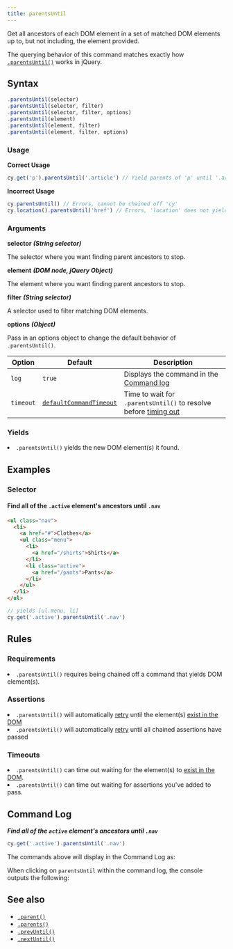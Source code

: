 ```yaml
---
title: parentsUntil
---
```


Get all ancestors of each DOM element in a set of matched DOM elements up to,
but not including, the element provided.

<Alert type="info">

The querying behavior of this command matches exactly how
[`.parentsUntil()`](http://api.jquery.com/parentsUntil) works in jQuery.

</Alert>

## Syntax

```javascript
.parentsUntil(selector)
.parentsUntil(selector, filter)
.parentsUntil(selector, filter, options)
.parentsUntil(element)
.parentsUntil(element, filter)
.parentsUntil(element, filter, options)
```

### Usage

**<Icon name="check-circle" color="green"></Icon> Correct Usage**

```javascript
cy.get('p').parentsUntil('.article') // Yield parents of 'p' until '.article'
```

**<Icon name="exclamation-triangle" color="red"></Icon> Incorrect Usage**

```javascript
cy.parentsUntil() // Errors, cannot be chained off 'cy'
cy.location().parentsUntil('href') // Errors, 'location' does not yield DOM element
```

### Arguments

**<Icon name="angle-right"></Icon> selector** **_(String selector)_**

The selector where you want finding parent ancestors to stop.

**<Icon name="angle-right"></Icon> element** **_(DOM node, jQuery Object)_**

The element where you want finding parent ancestors to stop.

**<Icon name="angle-right"></Icon> filter** **_(String selector)_**

A selector used to filter matching DOM elements.

**<Icon name="angle-right"></Icon> options** **_(Object)_**

Pass in an options object to change the default behavior of `.parentsUntil()`.

| Option    | Default                                                              | Description                                                                              |
| --------- | -------------------------------------------------------------------- | ---------------------------------------------------------------------------------------- |
| `log`     | `true`                                                               | Displays the command in the [Command log](/guides/core-concepts/test-runner#Command-Log) |
| `timeout` | [`defaultCommandTimeout`](/guides/references/configuration#Timeouts) | Time to wait for `.parentsUntil()` to resolve before [timing out](#Timeouts)             |

### Yields [<Icon name="question-circle"/>](/guides/core-concepts/introduction-to-cypress#Subject-Management)

<List><li>`.parentsUntil()` yields the new DOM element(s) it found.</li></List>

## Examples

### Selector

#### Find all of the `.active` element's ancestors until `.nav`

```html
<ul class="nav">
  <li>
    <a href="#">Clothes</a>
    <ul class="menu">
      <li>
        <a href="/shirts">Shirts</a>
      </li>
      <li class="active">
        <a href="/pants">Pants</a>
      </li>
    </ul>
  </li>
</ul>
```

```javascript
// yields [ul.menu, li]
cy.get('.active').parentsUntil('.nav')
```

## Rules

### Requirements [<Icon name="question-circle"/>](/guides/core-concepts/introduction-to-cypress#Chains-of-Commands)

<List><li>`.parentsUntil()` requires being chained off a command that yields DOM
element(s).</li></List>

### Assertions [<Icon name="question-circle"/>](/guides/core-concepts/introduction-to-cypress#Assertions)

<List><li>`.parentsUntil()` will automatically
[retry](/guides/core-concepts/retry-ability) until the element(s)
[exist in the DOM](/guides/core-concepts/introduction-to-cypress#Default-Assertions)</li><li>`.parentsUntil()`
will automatically [retry](/guides/core-concepts/retry-ability) until all
chained assertions have passed</li></List>

### Timeouts [<Icon name="question-circle"/>](/guides/core-concepts/introduction-to-cypress#Timeouts)

<List><li>`.parentsUntil()` can time out waiting for the element(s) to
[exist in the DOM](/guides/core-concepts/introduction-to-cypress#Default-Assertions).</li><li>`.parentsUntil()`
can time out waiting for assertions you've added to pass.</li></List>

## Command Log

**_Find all of the `active` element's ancestors until `.nav`_**

```javascript
cy.get('.active').parentsUntil('.nav')
```

The commands above will display in the Command Log as:

<DocsImage src="/img/api/parentsuntil/get-all-parents-until-nav-selector.png" alt="Command Log parentsUntil" ></DocsImage>

When clicking on `parentsUntil` within the command log, the console outputs the
following:

<DocsImage src="/img/api/parentsuntil/show-parents-until-nav-in-console.png" alt="Console Log parentsUntil" ></DocsImage>

## See also

- [`.parent()`](/api/commands/parent)
- [`.parents()`](/api/commands/parents)
- [`.prevUntil()`](/api/commands/prevuntil)
- [`.nextUntil()`](/api/commands/nextuntil)
